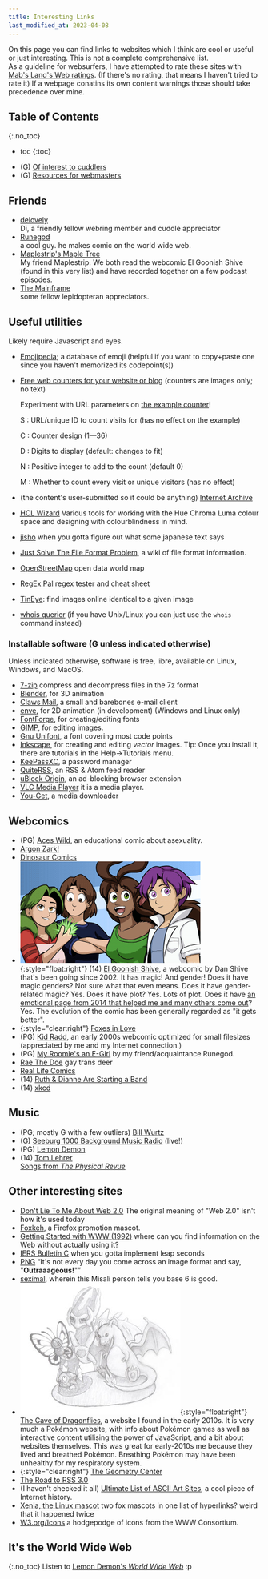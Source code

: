 ```yaml
---
title: Interesting Links
last_modified_at: 2023-04-08
---
```


On this page you can find links to websites which I think are cool or useful or just interesting. This is not a complete comprehensive list.  
As a guideline for websurfers, I have attempted to rate these sites with [Mab's Land's Web ratings](http://www.mabsland.com/Adoption.html).
(If there's no rating, that means I haven't tried to rate it)
If a webpage conatins its own content warnings those should take precedence over mine.

## Table of Contents
{:.no_toc}

* toc
{:toc}
- (G) [Of interest to cuddlers](/cuddle#cuddly-links)
- (G) [Resources for webmasters](/webmastery#external-resources)

## Friends
- [delovely](https://delovely.neocities.org)  
  Di, a friendly fellow webring member and cuddle appreciator
- [Runegod](https://runegod.net/)  
  a cool guy. he makes comic on the world wide web.
- [Maplestrip's Maple Tree](http://maplestrip.space)  
  My friend Maplestrip. We both read the webcomic El Goonish Shive (found in this very list) and have recorded together on a few podcast episodes.
- [The Mainframe](https://sinclair-speccy.github.io/The-Mainframe/)  
  some fellow lepidopteran appreciators.

## Useful utilities
Likely require Javascript and eyes.

- [Emojipedia](https://emojipedia.org); a database of emoji (helpful if you want to copy+paste one since you haven't memorized its codepoint(s))
- [Free web counters for your website or blog](https://www.websiteout.ca/counter.php) (counters are images only; no text)
  
  Experiment with URL parameters on [the example counter](https://counter.websiteout.net/example.php)!
  
  S
  : URL/unique ID to count visits for (has no effect on the example)
  
  C
  : Counter design (1—36)
  
  D
  : Digits to display (default: changes to fit)
  
  N
  : Positive integer to add to the count (default 0)
  
  M
  : Whether to count every visit or unique visitors (has no effect)

- (the content's user-submitted so it could be anything) [Internet Archive](https://archive.org)
- [<abbr title="Hue Chroma Luma">HCL</abbr> Wizard](https://hclwizard.org/) Various tools for working with the Hue Chroma Luma colour space and designing with colourblindness in mind.
- [jisho](https://jisho.org) when you gotta figure out what some japanese text says
- [Just Solve The File Format Problem](http://fileformats.archiveteam.org/), a wiki of file format information.
- [OpenStreetMap](https://www.openstreetmap.org) open data world map
- [RegEx Pal](https://regexpal.com) regex tester and cheat sheet
- [TinEye](https://tineye.com/): find images online identical to a given image
- [whois querier](https://www.bgreco.net/whois) (if you have Unix/Linux you can just use the `whois` command instead)

### Installable software (G unless indicated otherwise)
Unless indicated otherwise, software is free, libre, available on Linux, Windows, and MacOS.

- [7-zip](https://www.7-zip.org) compress and decompress files in the 7z format
- [Blender](https://blender.org), for 3D animation
- [Claws Mail](https://www.claws-mail.org/), a small and barebones e-mail client
- [enve](https://maurycyliebner.github.io/), for 2D animation (in development) (Windows and Linux only)
- [FontForge](https://fontforge.org), for creating/editing fonts
- [<abbr title="Gnu Image Manipulation Program">GIMP</abbr>](https://gimp.org), for editing images.
- [Gnu Unifont](https://www.unifoundry.com/unifont), a font covering most code points
- [Inkscape](https://inkscape.org/), for creating and editing *vector* images. Tip: Once you install it, there are tutorials in the Help→Tutorials menu.
- [KeePassXC](https://keepassxc.org/), a password manager
- [QuiteRSS](https://quiterss.org/), an RSS & Atom feed reader
- [uBlock Origin](https://github.com/gorhill/uBlock#ublock-origin), an ad-blocking browser extension
- [VLC Media Player](http://www.videolan.org/vlc/) it is a media player.
- [You-Get](https://you-get.org/), a media downloader

## Webcomics
- (PG) [Aces Wild](https://www.webtoons.com/en/challenge/aces-wild/list?title_no=689025), an educational comic about asexuality.
- [Argon Zark!](https://www.zark.com/)
- [Dinosaur Comics](http://www.qwantz.com)
- ![](/assets/elgoonishshive-banner.png){:style="float:right"}
(14) [El Goonish Shive](https://egscomics.com),
a webcomic by Dan Shive that's been going since 2002. It has magic! And gender! Does it have magic genders? Not sure what that even means. Does it have gender-related magic? Yes. Does it have plot? Yes. Lots of plot. Does it have [an emotional page from 2014 that helped me and many others come out](https://www.egscomics.com/comic/2014-07-01)? Yes. The evolution of the comic has been generally regarded as "it gets better".
- {:style="clear:right"}
  [Foxes in Love](https://foxes-in-love.tumblr.com/)
- (PG) [Kid Radd](https://www.bgreco.net/kidradd.htm), an early 2000s webcomic optimized for small filesizes (appreciated by me and my Internet connection.)
- (PG) [My Roomie's an E-Girl](https://runegod.net/MRAEG/) by my friend/acquaintance Runegod.
- [Rae The Doe](https://raethedoe.tumblr.com) gay trans deer
- [Real Life Comics](https://reallifecomics.com/)
- (14) [Ruth & Dianne Are Starting a Band](https://ruthanddianne.com/)
- (14) [xkcd](https://xkcd.com)

## Music
- (PG; mostly G with a few outliers) [Bill Wurtz](https://billwurtz.com)
- (G) [Seeburg 1000 Background Music Radio](https://psn3.prostreaming.net/proxy/seeburg/stream/%3b) (live!)
- (PG) [Lemon Demon](http://lemondemon.com)
- (14) [Tom Lehrer](https://tomlehrersongs.com)  
  [Songs from <i>The Physical Revue</i>](http://physicssongs.org/lehrer/physrev.htm)

## Other interesting sites
- [Don't Lie To Me About Web 2.0](https://accordion-druid.tumblr.com/post/685175656750972928/dont-lie-to-me-about-web-20) The original meaning of "Web 2.0" isn't how it's used today
- [Foxkeh](https://foxkeh.com/), a Firefox promotion mascot.
- [Getting Started with WWW (1992)](https://www.w3.org/History/1992/WWW/FAQ/Bootstrap.html) where can you find information on the Web without actually using it?
- [IERS Bulletin C](https://hpiers.obspm.fr/eoppc/bul/bulc/) when you gotta implement leap seconds
- [PNG](http://www.libpng.org/pub/png/) <q>It's not every day you come across an image format and say, "<b>Outraaageous!</b>"</q>
- [seximal](https://www.seximal.net), wherein this Misali person tells you base 6 is good.
- ![](/assets/caveofdragonflies-banner.jpg){:style="float:right"}
[The Cave of Dragonflies](https://dragonflycave.com),
a website I found in the early 2010s. It is very much a Pokémon website, with info about Pokémon games as well as interactive content utilising the power of JavaScript, and a bit about websites themselves. This was great for early-2010s me because they lived and breathed Pokémon. Breathing Pokémon may have been unhealthy for my respiratory system.
- {:style="clear:right"} [The Geometry Center](http://www.geom.uiuc.edu/)
- [The Road to RSS 3.0](http://www.aaronsw.com/weblog/000574)
- (I haven't checked it all) [Ultimate List of ASCII Art Sites](https://web.archive.org/web/20010406061744if_/http://www.geocities.com:80/SoHo/2695/links.htm), a cool piece of Internet history.
- [Xenia, the Linux mascot](https://xenia-linux-site.glitch.me/) two fox mascots in one list of hyperlinks? weird that it happened twice
- [W3.org/Icons](https://www.w3.org/Icons/) a hodgepodge of icons from the WWW Consortium.

## It's the World Wide Web
{:.no_toc}
Listen to <a href="http://lemondemon.com/downloads/MC%20Webmasta%20-%20World%20Wide%20Web.mp3" target="_blank">Lemon Demon's <i>World Wide Web</i></a> :p
